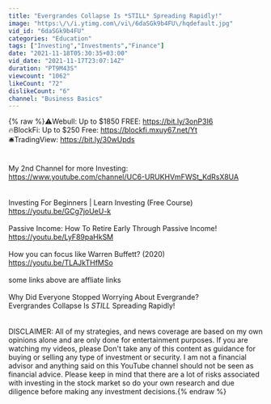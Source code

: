 ```yaml
---
title: "Evergrandes Collapse Is *STILL* Spreading Rapidly!"
image: "https:\/\/i.ytimg.com\/vi\/6daSGk9b4FU\/hqdefault.jpg"
vid_id: "6daSGk9b4FU"
categories: "Education"
tags: ["Investing","Investments","Finance"]
date: "2021-11-18T05:30:35+03:00"
vid_date: "2021-11-17T23:07:14Z"
duration: "PT9M43S"
viewcount: "1062"
likeCount: "72"
dislikeCount: "6"
channel: "Business Basics"
---
```

{% raw %}⚠️Webull: Up to $1850 FREE: <a rel="nofollow" target="blank" href="https://bit.ly/3onP3I6">https://bit.ly/3onP3I6</a><br />🔥BlockFi: Up to $250 Free:  <a rel="nofollow" target="blank" href="https://blockfi.mxuy67.net/Yt">https://blockfi.mxuy67.net/Yt</a><br />🛎TradingView: <a rel="nofollow" target="blank" href="https://bit.ly/30wUpds">https://bit.ly/30wUpds</a><br /><br /><br />My 2nd Channel for more Investing: <a rel="nofollow" target="blank" href="https://www.youtube.com/channel/UC6-URUKHVmFWSt_KdRsX8UA">https://www.youtube.com/channel/UC6-URUKHVmFWSt_KdRsX8UA</a><br /><br /><br />Investing For Beginners | Learn Investing (Free Course)<br /><a rel="nofollow" target="blank" href="https://youtu.be/GCg7joUeU-k">https://youtu.be/GCg7joUeU-k</a><br /><br />Passive Income: How To Retire Early Through Passive Income!<br /><a rel="nofollow" target="blank" href="https://youtu.be/LyF89paHkSM">https://youtu.be/LyF89paHkSM</a><br /><br />How you can focus like Warren Buffett? (2020)<br /><a rel="nofollow" target="blank" href="https://youtu.be/TLAJkTHfMSo">https://youtu.be/TLAJkTHfMSo</a><br /><br />some links above are affliate links<br /><br />Why Did Everyone Stopped Worrying About Evergrande? <br />Evergrandes Collapse Is *STILL* Spreading Rapidly!<br /><br /><br />DISCLAIMER: All of my strategies, and news coverage are based on my own opinions alone and are only done for entertainment purposes. If you are watching my videos, please Don't take any of this content as guidance for buying or selling any type of investment or security.  I am not a financial advisor and anything said on this YouTube channel should not be seen as financial advice. Please keep in mind that there are a lot of risks associated with investing in the stock market so do your own research and due diligence before making any investment decisions.{% endraw %}
